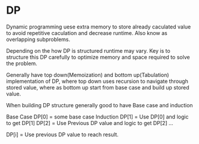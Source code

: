 # DP

Dynamic programming uese extra memory to store already caculated value
to avoid repetitive caculation and decrease runtime. Also know as overlapping subproblems.

Depending on the how DP is structured runtime may vary. 
Key is to structure this DP carefully to optimize memory and space required to solve the problem.

Generally have top down(Memoization) and bottom up(Tabulation) implementation of DP,
where top down uses recursion to navigate through stored value,
where as bottom up start from base case and build up stored value. 

When building DP structure generally good to have Base case and induction

Base Case 
DP[0] = some base case
Induction 
DP[1] = Use DP[0] and logic to get DP[1]
DP[2] = Use Previous DP value and logic to get DP[2] 
...

DP[i] = Use previous DP value to reach result. 

